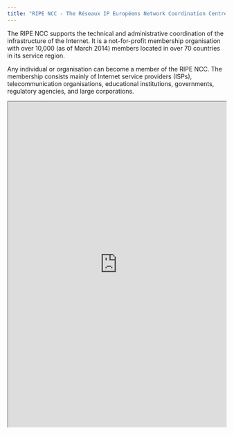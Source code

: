 ```yaml
---
title: "RIPE NCC - The Réseaux IP Européens Network Coordination Centre"
---
```


The RIPE NCC supports the technical and administrative coordination of the infrastructure of the Internet. It is a not-for-profit membership organisation with over 10,000 (as of March 2014) members located in over 70 countries in its service region.

Any individual or organisation can become a member of the RIPE NCC. The membership consists mainly of Internet service providers (ISPs), telecommunication organisations, educational institutions, governments, regulatory agencies, and large corporations.

<iframe height="750" width="100%" src="https://ewelton.github.io/ktest/wiki.html#RIPE%20NCC%20-%20The%20R%C3%A9seaux%20IP%20Europ%C3%A9ens%20Network%20Coordination%20Centre"></iframe>
